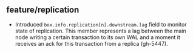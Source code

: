 ## feature/replication

* Introduced `box.info.replication[n].downstream.lag` field to monitor
  state of replication. This member represents a lag between the main
  node writing a certain transaction to its own WAL and a moment it
  receives an ack for this transaction from a replica (gh-5447).
